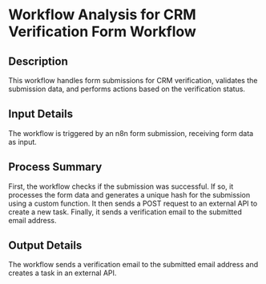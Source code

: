 # Workflow Analysis for CRM Verification Form Workflow

## Description
This workflow handles form submissions for CRM verification, validates the submission data, and performs actions based on the verification status.

## Input Details
The workflow is triggered by an n8n form submission, receiving form data as input.

## Process Summary
First, the workflow checks if the submission was successful. If so, it processes the form data and generates a unique hash for the submission using a custom function. It then sends a POST request to an external API to create a new task. Finally, it sends a verification email to the submitted email address.

## Output Details
The workflow sends a verification email to the submitted email address and creates a task in an external API.
